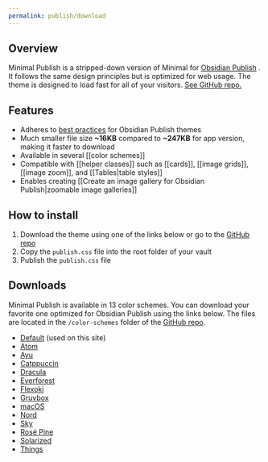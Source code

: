 ```yaml
---
permalink: publish/download
---
```

## Overview

Minimal Publish is a stripped-down version of Minimal for [Obsidian Publish](https://obsidian.md/publish) . It follows the same design principles but is optimized for web usage. The theme is designed to load fast for all of your visitors. [See GitHub repo.](https://github.com/kepano/obsidian-minimal-publish)

## Features

- Adheres to [best practices](https://docs.obsidian.md/Themes/Obsidian+Publish+themes/Best+practices+for+Publish+themes) for Obsidian Publish themes
- Much smaller file size **~16KB** compared to **~247KB** for app version, making it faster to download
- Available in several [[color schemes]]
- Compatible with [[helper classes]] such as [[cards]], [[image grids]], [[image zoom]], and [[Tables|table styles]]
- Enables creating [[Create an image gallery for Obsidian Publish|zoomable image galleries]]

## How to install

1. Download the theme using one of the links below or go to the [GitHub repo](https://github.com/kepano/obsidian-minimal-publish)
2. Copy the `publish.css` file into the root folder of your vault
3. Publish the `publish.css` file

## Downloads

Minimal Publish is available in 13 color schemes. You can download your favorite one optimized for Obsidian Publish using the links below. The files are located in the `/color-schemes` folder of the [GitHub repo](https://github.com/kepano/obsidian-minimal-publish).

- [Default](https://raw.githubusercontent.com/kepano/obsidian-minimal-publish/master/publish.css) (used on this site)
- [Atom](https://raw.githubusercontent.com/kepano/obsidian-minimal-publish/master/color-schemes/atom/publish.css) 
- [Ayu](https://raw.githubusercontent.com/kepano/obsidian-minimal-publish/master/color-schemes/ayu/publish.css)
- [Catppuccin](https://raw.githubusercontent.com/kepano/obsidian-minimal-publish/master/color-schemes/catppuccin/publish.css)
- [Dracula](https://raw.githubusercontent.com/kepano/obsidian-minimal-publish/master/color-schemes/dracula/publish.css)
- [Everforest](https://raw.githubusercontent.com/kepano/obsidian-minimal-publish/master/color-schemes/everforest/publish.css)
- [Flexoki](https://raw.githubusercontent.com/kepano/obsidian-minimal-publish/master/color-schemes/flexoki/publish.css)
- [Gruvbox](https://raw.githubusercontent.com/kepano/obsidian-minimal-publish/master/color-schemes/gruvbox/publish.css)
- [macOS](https://raw.githubusercontent.com/kepano/obsidian-minimal-publish/master/color-schemes/macos/publish.css)
- [Nord](https://raw.githubusercontent.com/kepano/obsidian-minimal-publish/master/color-schemes/nord/publish.css)
- [Sky](https://raw.githubusercontent.com/kepano/obsidian-minimal-publish/master/color-schemes/sky/publish.css)
- [Rosé Pine](https://raw.githubusercontent.com/kepano/obsidian-minimal-publish/master/color-schemes/rose-pine/publish.css)
- [Solarized](https://raw.githubusercontent.com/kepano/obsidian-minimal-publish/master/color-schemes/solarized/publish.css)
- [Things](https://raw.githubusercontent.com/kepano/obsidian-minimal-publish/master/color-schemes/things/publish.css)